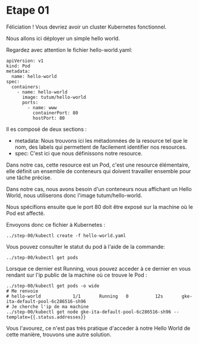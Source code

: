 # Etape 01

Féliciation ! Vous devriez avoir un cluster Kubernetes fonctionnel.

Nous allons ici déployer un simple hello world.

Regardez avec attention le fichier hello-world.yaml:

```
apiVersion: v1
kind: Pod
metadata:
  name: hello-world
spec:
  containers:
    - name: hello-world
      image: tutum/hello-world
      ports:
        - name: www
          containerPort: 80
          hostPort: 80
```

Il es composé de deux sections :

- metadata:
    Nous trouvons ici les métadonnées de la resource tel que le nom, des labels qui permettent de facilement identifier nos resources.
- spec:
    C'est ici que nous définissons notre resource.

Dans notre cas, cette resource est un Pod, c'est une resource élémentaire, elle définit un ensemble de conteneurs qui doivent travailler ensemble pour une tâche précise.

Dans notre cas, nous avons besoin d'un conteneurs nous affichant un Hello World, nous utiliserons donc l'image tutum/hello-world.

Nous spécifions ensuite que le port 80 doit être exposé sur la machine où le Pod est affecté.

Envoyons donc ce fichier à Kubernetes :

```
../step-00/kubectl create -f hello-world.yaml
```

Vous pouvez consulter le statut du pod à l'aide de la commande:

```
../step-00/kubectl get pods
```

Lorsque ce dernier est Running, vous pouvez acceder à ce dernier en vous rendant sur l'ip public de la machine où ce trouve le Pod :

```
../step-00/kubectl get pods -o wide
# Me renvoie 
# hello-world            1/1       Running   0          12s       gke-ita-default-pool-6c286516-sh96
# Je cherche l'ip de ma machine
../step-00/kubectl get node gke-ita-default-pool-6c286516-sh96 --template={{.status.addresses}}
```

Vous l'avourez, ce n'est pas très pratique d'acceder à notre Hello World de cette manière, trouvons une autre solution.
